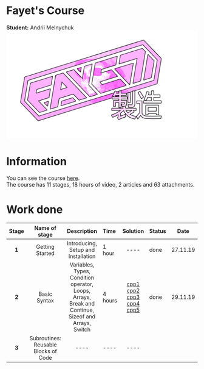 # Fayet's Course  
**Student:** Andrii Melnychuk  
![logo](otherFiles/fayetprod.png)

# Information  
You can see the course [here](https://www.udemy.com/course/free-learn-c-tutorial-beginners/).  
The course has 11 stages, 18 hours of video, 2 articles and 63 attachments.

# Work done  
|**Stage**|**Name of stage**|**Description**          |**Time**|**Solution**|**Status**|**Date**
|:----------:|:---------------:|:--------------------:|:-------|:-------------:|:---------|:----------:|
|**1**|Getting Started|Introducing, Setup and Installation|1 hour|----| done|27.11.19|
|**2**|Basic Syntax|Variables, Types,  Condition operator, Loops, Arrays, Break and Continue, Sizeof and Arrays, Switch|4 hours|[cpp1](practiceFiles/Stage2/stg2prc1/stg2prc1/stg2prc1.cpp) [cpp2](practiceFiles/Stage2/stg2prc2/stg2prc2/stg2prc2.cpp) [cpp3](practiceFiles/Stage2/stg2prc3/stg2prc3/stg2prc3.cpp) [cpp4](practiceFiles/Stage2/stg2prc4/stg2prc4/stg2prc4.cpp) [cpp5](practiceFiles/Stage2/stg2prc5/stg2prc5/stg2prc5.cpp)|done|29.11.19|
|**3**|Subroutines: Reusable Blocks of Code| ----| ---- | ----|||
